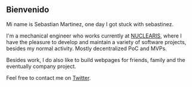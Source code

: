 ## Bienvenido

Mi name is Sebastian Martinez, one day I got stuck with sebastinez.

I'm a mechanical engineer who works currently at [NUCLEARIS](https://nuclearis.com), where I have the pleasure to develop and maintain a variety of software projects, besides my normal activity. Mostly decentralized PoC and MVPs.

Besides work, I do also like to build webpages for friends, family and the eventually company project.

Feel free to contact me on [Twitter](https://twitter.com/sebastinez87).
